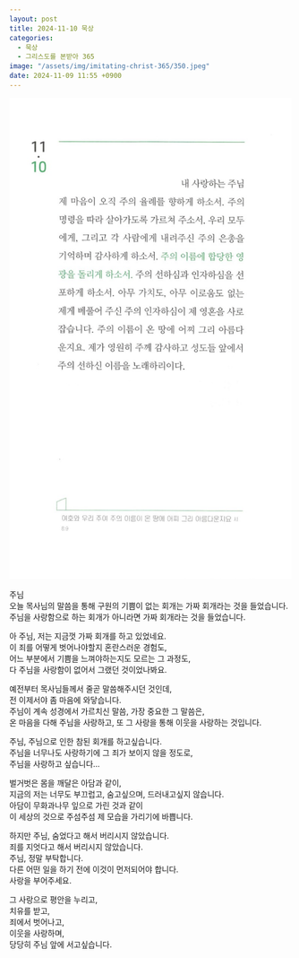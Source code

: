 ```yaml
---
layout: post
title: 2024-11-10 묵상
categories:
  - 묵상
  - 그리스도를 본받아 365
image: "/assets/img/imitating-christ-365/350.jpeg"
date: 2024-11-09 11:55 +0900
---
```


![image](/assets/img/imitating-christ-365/350.jpeg)

주님  
오늘 목사님의 말씀을 통해 구원의 기쁨이 없는 회개는 가짜 회개라는 것을 들었습니다.  
주님을 사랑함으로 하는 회개가 아니라면 가짜 회개라는 것을 들었습니다.

아 주님, 저는 지금껏 가짜 회개를 하고 있었네요.  
이 죄를 어떻게 벗어나야할지 혼란스러운 경험도,  
어느 부분에서 기쁨을 느껴야하는지도 모르는 그 과정도,  
다 주님을 사랑함이 없어서 그랬던 것이었나봐요.

예전부터 목사님들께서 줄곧 말씀해주시던 것인데,  
전 이제서야 좀 마음에 와닿습니다.  
주님이 계속 성경에서 가르치신 말씀, 가장 중요한 그 말씀은,  
온 마음을 다해 주님을 사랑하고, 또 그 사랑을 통해 이웃을 사랑하는 것입니다.

주님, 주님으로 인한 참된 회개를 하고싶습니다.  
주님을 너무나도 사랑하기에 그 죄가 보이지 않을 정도로,  
주님을 사랑하고 싶습니다...

벌거벗은 몸을 깨달은 아담과 같이,  
지금의 저는 너무도 부끄럽고, 숨고싶으며, 드러내고싶지 않습니다.  
아담이 무화과나무 잎으로 가린 것과 같이  
이 세상의 것으로 주섬주섬 제 모습을 가리기에 바쁩니다.

하지만 주님, 숨었다고 해서 버리시지 않았습니다.  
죄를 지엇다고 해서 버리시지 않았습니다.  
주님, 정말 부탁합니다.  
다른 어떤 일을 하기 전에 이것이 먼저되어야 합니다.  
사랑을 부어주세요.

그 사랑으로 평안을 누리고,  
치유를 받고,  
죄에서 벗어나고,  
이웃을 사랑하며,  
당당히 주님 앞에 서고싶습니다.
